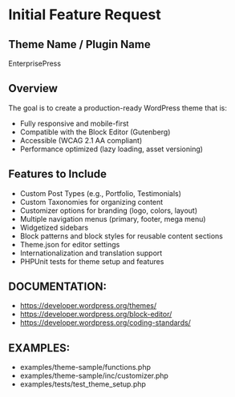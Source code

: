 # Initial Feature Request

## Theme Name / Plugin Name
EnterprisePress

## Overview

The goal is to create a production-ready WordPress theme that is:
- Fully responsive and mobile-first
- Compatible with the Block Editor (Gutenberg)
- Accessible (WCAG 2.1 AA compliant)
- Performance optimized (lazy loading, asset versioning)

## Features to Include

- Custom Post Types (e.g., Portfolio, Testimonials)
- Custom Taxonomies for organizing content
- Customizer options for branding (logo, colors, layout)
- Multiple navigation menus (primary, footer, mega menu)
- Widgetized sidebars
- Block patterns and block styles for reusable content sections
- Theme.json for editor settings
- Internationalization and translation support
- PHPUnit tests for theme setup and features

## DOCUMENTATION:
- https://developer.wordpress.org/themes/
- https://developer.wordpress.org/block-editor/
- https://developer.wordpress.org/coding-standards/

## EXAMPLES:
- examples/theme-sample/functions.php
- examples/theme-sample/inc/customizer.php
- examples/tests/test_theme_setup.php
